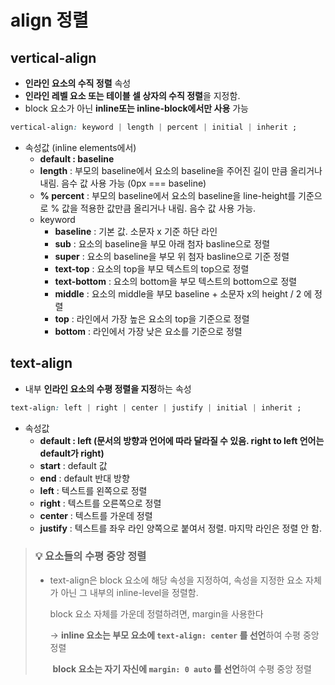 # align 정렬



## vertical-align

+ **인라인 요소의 수직 정렬** 속성
+ **인라인 레벨 요소 또는 테이블 셀 상자의 수직 정렬**을 지정함.
+ block 요소가 아닌 **inline또는 inline-block에서만 사용** 가능

```css
vertical-align: keyword | length | percent | initial | inherit ;
```

+ 속성값 (inline elements에서)
  + **default : baseline**
  + **length** : 부모의 baseline에서 요소의 baseline을 주어진 길이 만큼 올리거나 내림. 음수 값 사용 가능 (0px === baseline)
  + **% percent** : 부모의 baseline에서 요소의 baseline을 line-height를 기준으로 % 값을 적용한 값만큼 올리거나 내림. 음수 값 사용 가능.
  + keyword
    + **baseline** : 기본 값. 소문자 x 기준 하단 라인
    + **sub** : 요소의 baseline을 부모 아래 첨자 basline으로 정렬
    + **super** : 요소의 baseline을 부모 위 첨자 basline으로 기준 정렬
    + **text-top** : 요소의 top을 부모 텍스트의 top으로 정렬
    + **text-bottom** : 요소의 bottom을 부모 텍스트의 bottom으로 정렬
    + **middle** : 요소의 middle을 부모 baseline + 소문자 x의 height / 2 에 정렬
    + **top** : 라인에서 가장 높은 요소의 top을 기준으로 정렬
    + **bottom** : 라인에서 가장 낮은 요소를 기준으로 정렬





## text-align

+ 내부 **인라인 요소의 수평 정렬을 지정**하는 속성

```CSS
text-align: left | right | center | justify | initial | inherit ;
```

+ 속성값
  + **default : left (문서의 방향과 언어에 따라 달라질 수 있음. right to left 언어는 default가 right)**
  + **start** : default 값
  + **end** : default 반대 방향
  + **left** : 텍스트를 왼쪽으로 정렬
  + **right** : 텍스트를 오른쪽으로 정렬
  + **center** :  텍스트를 가운데 정렬
  + **justify** : 텍스트를 좌우 라인 양쪽으로 붙여서 정렬. 마지막 라인은 정렬 안 함.





> ### 💡 요소들의 수평 중앙 정렬
>
> + text-align은 block 요소에 해당 속성을 지정하여, 속성을 지정한 요소 자체가 아닌 그 내부의 inline-level을 정렬함.
>
>   block 요소 자체를 가운데 정렬하려면, margin을 사용한다
>
>   → **inline 요소는 부모 요소에 `text-align: center` 를 선언**하여 수평 중앙 정렬
>
>   ​	**block 요소는 자기 자신에 `margin: 0 auto` 를 선언**하여 수평 중앙 정렬

